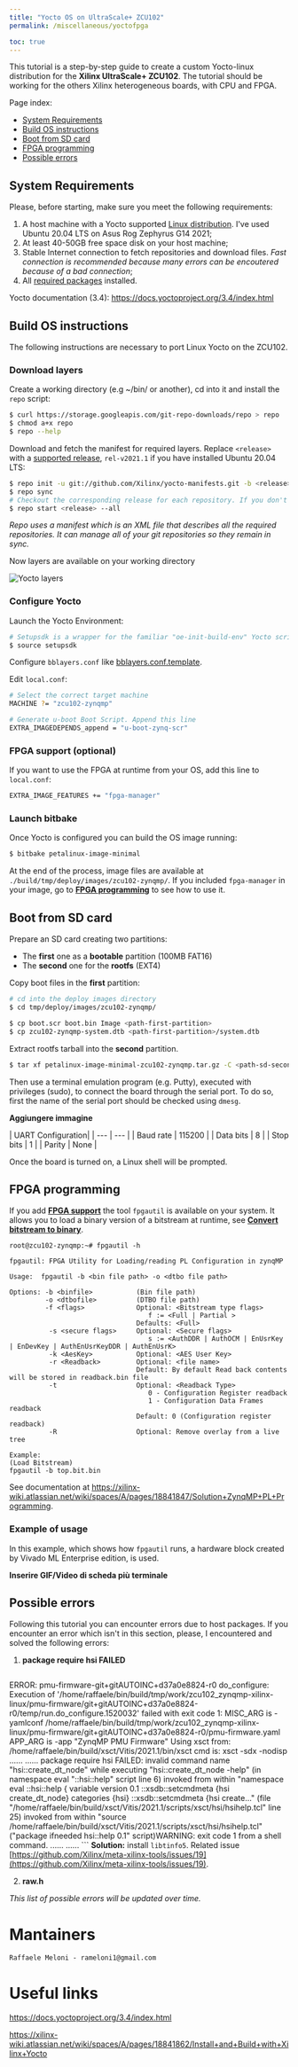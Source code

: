 ```yaml
---
title: "Yocto OS on UltraScale+ ZCU102"
permalink: /miscellaneous/yoctofpga

toc: true
---
```


This tutorial is a step-by-step guide to create a custom Yocto-linux distribution for the **Xilinx UltraScale+ ZCU102**. The tutorial should be working for the others Xilinx heterogeneous boards, with CPU and FPGA.

Page index:
- [System Requirements](#system-requirements)
- [Build OS instructions](#build-os-instructions)
- [Boot from SD card](#boot-from-sd-card)
- [FPGA programming](#fpga-programming)
- [Possible errors](#possible-errors)

## System Requirements
Please, before starting, make sure you meet the following requirements:
1. A host machine with a Yocto supported [Linux distribution](https://docs.yoctoproject.org/3.4/ref-manual/system-requirements.html#supported-linux-distributions). I've used Ubuntu 20.04 LTS on Asus Rog Zephyrus G14 2021;
2. At least 40-50GB free space disk on your host machine;
3. Stable Internet connection to fetch repositories and download files. *Fast connection is recommended because many errors can be encoutered because of a bad connection*;
4. All [required packages](https://docs.yoctoproject.org/3.4/ref-manual/system-requirements.html#required-packages-for-the-build-host) installed.

Yocto documentation (3.4): <https://docs.yoctoproject.org/3.4/index.html>




## Build OS instructions
The following instructions are necessary to port Linux Yocto on the ZCU102.

### Download layers
Create a working directory (e.g ~/bin/ or another), cd into it and install the `repo` script:
```bash
$ curl https://storage.googleapis.com/git-repo-downloads/repo > repo
$ chmod a+x repo
$ repo --help
```

Download and fetch the manifest for required layers. Replace `<release>` with a [supported release](https://xilinx-wiki.atlassian.net/wiki/spaces/A/pages/18841883/Yocto), `rel-v2021.1` if you have installed Ubuntu 20.04 LTS:
```bash
$ repo init -u git://github.com/Xilinx/yocto-manifests.git -b <release>
$ repo sync 
# Checkout the corresponding release for each repository. If you don't it, all repositories will not have the correct release branch
$ repo start <release> --all
```
*Repo uses a manifest which is an XML file that describes all the required repositories.  It can manage all of your git repositories so they remain in sync.*

Now layers are available on your working directory

![Yocto layers](pictures/install-repo_repo-sync-2.png)

### Configure Yocto
Launch the Yocto Environment:
```bash
# Setupsdk is a wrapper for the familiar "oe-init-build-env" Yocto script. It creates build directory
$ source setupsdk
```

Configure `bblayers.conf` like [bblayers.conf.template](bblayers.conf.template).

Edit `local.conf`:
```bash
# Select the correct target machine
MACHINE ?= "zcu102-zynqmp"

# Generate u-boot Boot Script. Append this line
EXTRA_IMAGEDEPENDS_append = "u-boot-zynq-scr"
```


### FPGA support (optional)
If you want to use the FPGA at runtime from your OS, add this line to `local.conf`:
```bash
EXTRA_IMAGE_FEATURES += "fpga-manager"
```

### Launch bitbake
Once Yocto is configured you can build the OS image running:
```bash
$ bitbake petalinux-image-minimal
```
At the end of the process, image files are available at `./build/tmp/deploy/images/zcu102-zynqmp/`.
If you included `fpga-manager` in your image, go to **[FPGA programming](#fpga-programming)** to see how to use it.



## Boot from SD card
Prepare an SD card creating two partitions:
- The **first** one as a **bootable** partition (100MB FAT16)
- The **second** one for the **rootfs** (EXT4)

Copy boot files in the **first** partition:
```bash
# cd into the deploy images directory
$ cd tmp/deploy/images/zcu102-zynqmp/

$ cp boot.scr boot.bin Image <path-first-partition>
$ cp zcu102-zynqmp-system.dtb <path-first-partition>/system.dtb
```

Extract rootfs tarball into the **second** partition.
```bash
$ tar xf petalinux-image-minimal-zcu102-zynqmp.tar.gz -C <path-sd-second-partition>
```
Then use a terminal emulation program (e.g. Putty), executed with privileges (sudo), to connect the board through the serial port. To do so, first the name of the serial port should be checked using `dmesg`.

**Aggiungere immagine**

| UART Configuration|
| --- | --- |
| Baud rate | 115200 |
| Data bits | 8 |
| Stop bits | 1 |
| Parity | None |
 
Once the board is turned on, a Linux shell will be prompted.


## FPGA programming
If you add **[FPGA support](#fpga-support-optional)** the tool `fpgautil` is available on your system. It allows you to load a binary version of a bitstream at runtime, see **[Convert bitstream to binary](bitstream-to-binary)**.
```
root@zcu102-zynqmp:~# fpgautil -h
 
fpgautil: FPGA Utility for Loading/reading PL Configuration in zynqMP
 
Usage:  fpgautil -b <bin file path> -o <dtbo file path>
 
Options: -b <binfile>           (Bin file path)
         -o <dtbofile>          (DTBO file path)
         -f <flags>             Optional: <Bitstream type flags>
                                   f := <Full | Partial >
                                Defaults: <Full>
          -s <secure flags>     Optional: <Secure flags>
                                   s := <AuthDDR | AuthOCM | EnUsrKey | EnDevKey | AuthEnUsrKeyDDR | AuthEnUsrK>
          -k <AesKey>           Optional: <AES User Key>
          -r <Readback>         Optional: <file name>
                                Default: By default Read back contents will be stored in readback.bin file
          -t                    Optional: <Readback Type>
                                   0 - Configuration Register readback
                                   1 - Configuration Data Frames readback
                                Default: 0 (Configuration register readback)
          -R                    Optional: Remove overlay from a live tree
  
Example:
(Load Bitstream)
fpgautil -b top.bit.bin
```

See documentation at <https://xilinx-wiki.atlassian.net/wiki/spaces/A/pages/18841847/Solution+ZynqMP+PL+Programming>.

### Example of usage
In this example, which shows how `fpgautil` runs, a hardware block created by Vivado ML Enterprise edition, is used.

**Inserire GIF/Video di scheda più terminale**

## Possible errors
Following this tutorial you can encounter errors due to host packages. If you encounter an error which isn't in this section, please, 
I encountered and solved the following errors:

1. **package require hsi FAILED**
    ```
ERROR: pmu-firmware-git+gitAUTOINC+d37a0e8824-r0 do_configure: Execution of '/home/raffaele/bin/build/tmp/work/zcu102_zynqmp-xilinx-linux/pmu-firmware/git+gitAUTOINC+d37a0e8824-r0/temp/run.do_configure.1520032' failed with exit code 1:
MISC_ARG is  -yamlconf /home/raffaele/bin/build/tmp/work/zcu102_zynqmp-xilinx-linux/pmu-firmware/git+gitAUTOINC+d37a0e8824-r0/pmu-firmware.yaml
APP_ARG is  -app "ZynqMP PMU Firmware"
Using xsct from: /home/raffaele/bin/build/xsct/Vitis/2021.1/bin/xsct
cmd is: xsct -sdx -nodisp 
......
......
package require hsi FAILED:
invalid command name "hsi::create_dt_node"
    while executing
"hsi::create_dt_node -help"
    (in namespace eval "::hsi::help" script line 6)
    invoked from within
"namespace eval ::hsi::help {
    variable version 0.1
    ::xsdb::setcmdmeta {hsi create_dt_node} categories {hsi}
    ::xsdb::setcmdmeta {hsi create..."
    (file "/home/raffaele/bin/build/xsct/Vitis/2021.1/scripts/xsct/hsi/hsihelp.tcl" line 25)
    invoked from within
"source /home/raffaele/bin/build/xsct/Vitis/2021.1/scripts/xsct/hsi/hsihelp.tcl"
    ("package ifneeded hsi::help 0.1" script)WARNING: exit code 1 from a shell command.
......
......
    ```
    **Solution:** install `libtinfo5`. Related issue [https://github.com/Xilinx/meta-xilinx-tools/issues/19](https://github.com/Xilinx/meta-xilinx-tools/issues/19).

2. **raw.h**

*This list of possible errors will be updated over time.*


# Mantainers

    Raffaele Meloni - rameloni1@gmail.com

# Useful links
<https://docs.yoctoproject.org/3.4/index.html>

<https://xilinx-wiki.atlassian.net/wiki/spaces/A/pages/18841862/Install+and+Build+with+Xilinx+Yocto>